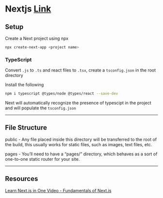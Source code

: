 # Nextjs [Link](https://nextjs.org/)

## Setup
Create a Next project using npx
```bash
npx create-next-app <project name>
```

### TypeScript
Convert `.js` to `.ts` and react files to `.tsx`, create a `tsconfig.json` in the root directory

Install the following
```bash
npm i typescript @types/node @types/react --save-dev
```

Next will automatically recognize the presence of typescipt in the project and will populate the `tsconfig.json`

---

## File Structure
public - Any file placed inside this directory will be transferred to the root of the build, this usually works for static files, such as images, text files, etc.

pages - You’ll need to have a “pages/” directory, which behaves as a sort of one-to-one static router for your site.

---
## Resources
[Learn Next.js in One Video - Fundamentals of Next.js](https://www.youtube.com/watch?v=tt3PUvhOVzo)